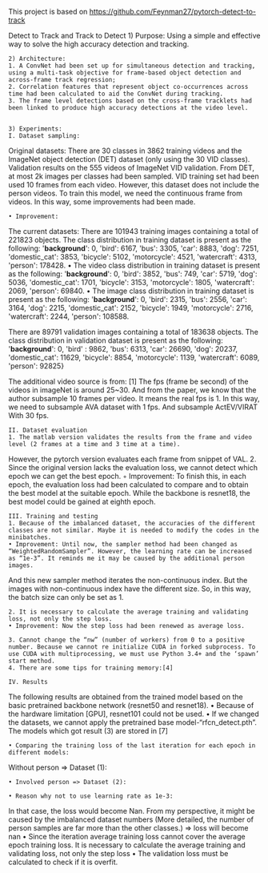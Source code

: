 This project is based on https://github.com/Feynman27/pytorch-detect-to-track

Detect to Track and Track to Detect
    1) Purpose: 
Using a simple and effective way to solve the high accuracy detection and tracking.

    2) Architecture:
    1. A ConvNet had been set up for simultaneous detection and tracking, using a multi-task objective for frame-based object detection and across-frame track regression;
    2. Correlation features that represent object co-occurrences across time had been calculated to aid the ConvNet during tracking.
    3. The frame level detections based on the cross-frame tracklets had been linked to produce high accuracy detections at the video level.


    3) Experiments:
    I. Dataset sampling:
Original datasets:
There are 30 classes in 3862 training videos and the ImageNet object detection (DET) dataset (only using the 30 VID classes). Validation results on the 555 videos of ImageNet VID validation. From DET, at most 2k images per classes had been sampled. VID training set had been used 10 frames from each video.
However, this dataset does not include the person videos. To train this model, we need the continuous frame from videos. In this way, some improvements had been made.

    • Improvement:
The current datasets:
There are 101943 training images containing a total of 221823 objects. 
The class distribution in training dataset is present as the following:
'__background__': 0, 'bird': 6167, 'bus': 3305, 'car': 8883, 'dog': 7251, 'domestic_cat': 3853, 
'bicycle': 5102, 'motorcycle': 4521, 'watercraft': 4313, 'person': 178428.
    • The video class distribution in training dataset is present as the following: '__background__': 0, 
'bird': 3852, 'bus': 749, 'car': 5719, 'dog': 5036, 'domestic_cat': 
1701, 'bicycle': 3153, 'motorcycle': 1805, 'watercraft': 2069, 'person': 
69840.
    • The image class distribution in training dataset is present as the following: '__background__': 0, 
'bird': 2315, 'bus': 2556, 'car': 3164, 'dog': 2215, 'domestic_cat': 
2152, 'bicycle': 1949, 'motorcycle': 2716, 'watercraft': 2244, 'person': 
108588.

There are 89791 validation images containing a total of 183638 objects. 
The class distribution in validation dataset is present as the following: '__background__': 0, 'bird' : 9862, 'bus': 6313, 'car': 26690, 'dog': 20237, 'domestic_cat': 11629, 'bicycle': 8854, 'motorcycle': 1139, 'watercraft': 6089, 'person': 92825}

The additional video source is from: [1]
The fps (frame be second) of the videos in imageNet is around 25~30. And from the paper, we know that the author subsample 10 frames per video. It means the real fps is 1. 
In this way, we need to subsample AVA dataset with 1 fps. And subsample ActEV/VIRAT
With 30 fps.

    II. Dataset evaluation
    1. The matlab version validates the results from the frame and video level (2 frames at a time and 3 time at a time).
However, the pytorch version evaluates each frame from snippet of VAL.
    2. Since the original version lacks the evaluation loss, we cannot detect which epoch we can get the best epoch. 
        ◦ Improvement: To finish this, in each epoch, the evaluation loss had been calculated to compare and to obtain the best model at the suitable epoch. While the backbone is resnet18, the best model could be gained at eighth epoch.

    III. Training and testing
    1. Because of the imbalanced dataset, the accuracies of the different classes are not similar. Maybe it is needed to modify the codes in the minibatches. 
    • Improvement: Until now, the sampler method had been changed as “WeightedRandomSampler”. However, the learning rate can be increased as “1e-3”. It reminds me it may be caused by the additional person images.
And this new sampler method iterates the non-continuous index. But the images with non-continuous index have the different size. So, in this way, the batch size can only be set as 1.

    2. It is necessary to calculate the average training and validating loss, not only the step loss.
    • Improvement: Now the step loss had been renewed as average loss.

    3. Cannot change the “nw” (number of workers) from 0 to a positive number. Because we cannot re initialize CUDA in forked subprocess. To use CUDA with multiprocessing, we must use Python 3.4+ and the ‘spawn’ start method.
    4. There are some tips for training memory:[4]

    IV. Results
The following results are obtained from the trained model based on the basic pretrained backbone network (resnet50 and resnet18). 
    • Because of the hardware limitation [GPU], resnet101 could not be used.
    • If we changed the datasets, we cannot apply the pretrained base model-“rfcn_detect.pth”.
The models which got result (3) are stored in [7]


    • Comparing the training loss of the last iteration for each epoch in different models:
Without person => Dataset (1):

    • Involved person => Dataset (2):

    • Reason why not to use learning rate as 1e-3: 
In that case, the loss would become Nan. From my perspective, it might be caused by the imbalanced dataset numbers (More detailed, the number of person samples are far more than the other classes.) => loss will become nan
    • Since the iteration average training loss cannot cover the average epoch training loss. It is necessary to calculate the average training and validating loss, not only the step loss
    • The validation loss must be calculated to check if it is overfit.


